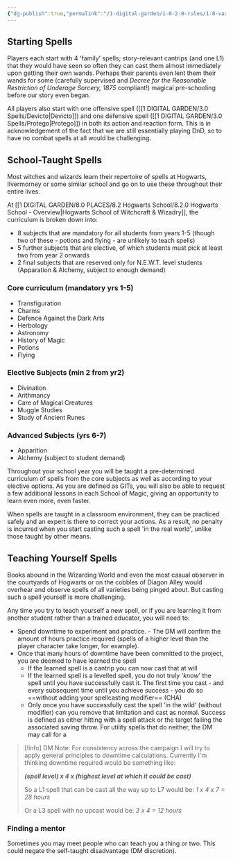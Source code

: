 ```yaml
---
{"dg-publish":true,"permalink":"/1-digital-garden/1-0-2-0-rules/1-0-variant-rules/01-10-1-learning-new-spells/","dgShowToc":"true"}
---
```


## Starting Spells

Players each start with 4  'family' spells; story-relevant cantrips (and one L1) that they would have seen so often they can cast them almost immediately upon getting their own wands. Perhaps their parents even lent them their wands for some (carefully supervised and *Decree for the Reasonable Restriction of Underage Sorcery, 1875* compliant!) magical pre-schooling before our story even began.

All players also start with one offensive spell ([[1 DIGITAL GARDEN/3.0 Spells/Devicto\|Devicto]]) and one defensive spell ([[1 DIGITAL GARDEN/3.0 Spells/Protego\|Protego]]) in both its action and reaction form. This is in acknowledgement of the fact that we are still essentially playing DnD, so to have no combat spells at all would be challenging.

## School-Taught Spells

Most witches and wizards learn their repertoire of spells at Hogwarts, Ilvermorney or some similar school and go on to use these throughout their entire lives. 

At [[1 DIGITAL GARDEN/8.0 PLACES/8.2 Hogwarts School/8.2.0 Hogwarts School - Overview\|Hogwarts School of Witchcraft & Wizadry]], the curriculum is broken down into: 
- 8 subjects that are mandatory for all students from years 1-5 (though two of these - potions and flying - are unlikely to teach spells)
- 5 further subjects that are elective, of which students must pick at least two from year 2 onwards
- 2 final subjects that are reserved only for N.E.W.T. level students (Apparation & Alchemy, subject to enough demand)

### Core curriculum (mandatory yrs 1-5)
- Transfiguration
- Charms
- Defence Against the Dark Arts
- Herbology
- Astronomy
- History of Magic
- Potions
- Flying

### Elective Subjects (min 2 from yr2)
- Divination
- Arithmancy
- Care of Magical Creatures
- Muggle Studies
- Study of Ancient Runes

### Advanced Subjects (yrs 6-7)
- Apparition
- Alchemy (subject to student demand)

Throughout your school year you will be taught a pre-determined curriculum of spells from the core subjects as well as according to your elective options. As you are defined as GITs, you will also be able to request a few additional lessons in each School of Magic, giving an opportunity to learn even more, even faster.

When spells are taught in a classroom environment, they can be practiced safely and an expert is there to correct your actions. As a result, no penalty is incurred when you start casting such a spell 'in the real world', unlike those taught by other means.

## Teaching Yourself Spells

Books abound in the Wizarding World and even the most casual observer in the courtyards of Hogwarts or on the cobbles of Diagon Alley would overhear and observe spells of all varieties being pinged about. But casting such a spell yourself is more challenging.

Any time you try to teach yourself a new spell, or if you are learning it from another student rather than a trained educator, you will need to: 
- Spend downtime to experiment and practice. 
		- The DM will confirm the amount of hours practice required (spells of a higher level than the player character take longer, for example).
- Once that many hours of downtime have been committed to the project, you are deemed to have learned the spell
	- If the learned spell is a cantrip you can now cast that at will
	- If the learned spell is a levelled spell, you do not truly '*know*' the spell until you have successfully cast it. The first time you cast - and every subsequent time until you achieve success - you do so ==without adding your spellcasting modifier== (CHA)
	- Only once you have successfully cast the spell 'in the wild' (without modifier) can you remove that limitation and cast as normal. Success is defined as either hitting with a spell attack or the target failing the associated saving throw. For utility spells that do neither, the DM may call for a

>[!info]
>DM Note: For consistency across the campaign I will try to apply general principles to downtime calculations. Currently I'm thinking downtime required would be something like:
>
> 	***(spell level) x 4 x (highest level at which it could be cast)***
> 
>So a L1 spell that can be cast all the way up to L7 would be: *1 x 4 x 7 = 28 hours*
>
>Or a L3 spell with no upcast would be: *3 x 4 = 12 hours*

### Finding a mentor

Sometimes you may meet people who can teach you a thing or two. This could negate the self-taught disadvantage (DM discretion).